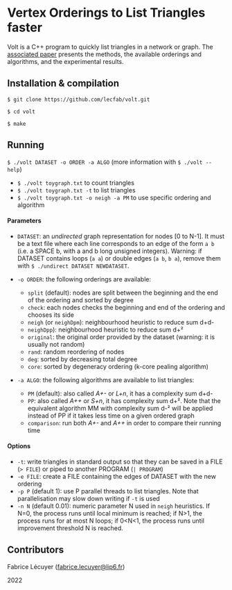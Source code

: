 # Vertex Orderings to List Triangles faster
Volt is a C++ program to quickly list triangles in a network or graph.
The [associated paper](https://arxiv.org/abs/2203.04774) presents the methods, the available orderings and algorithms, and the experimental results.

## Installation & compilation
`$ git clone https://github.com/lecfab/volt.git`

`$ cd volt`

`$ make`

## Running

`$ ./volt DATASET -o ORDER -a ALGO` (more information with `$ ./volt --help`)

- `$ ./volt toygraph.txt` to count triangles
- `$ ./volt toygraph.txt -t` to list triangles
- `$ ./volt toygraph.txt -o neigh -a PM` to use specific ordering and algorithm



#### Parameters
-   `DATASET`: an _undirected_ graph representation for nodes [0 to N-1]. It must be a text
file where each line corresponds to an edge of the form `a b`
(i.e. a SPACE b, with a and b long unsigned integers). Warning: if DATASET contains loops (`a a`)
or double edges (`a b`, `b a`), remove them with `$ ./undirect DATASET NEWDATASET`.


-   `-o ORDER`: the following orderings are available:
    -   `split` (default): nodes are split between the beginning and the end of the ordering and sorted by degree
    -   `check`: each nodes checks the beginning and end of the ordering and chooses its side
    -   `neigh` (or `neighDpm`): neighbourhood heuristic to reduce sum d+d-
    -   `neighDpp`): neighbourhood heuristic to reduce sum d+²
    -   `original`:   the original order provided by the dataset (warning: it is usually not random)
    -   `rand`: random reordering of nodes
    -   `deg`:  sorted by decreasing total degree
    -   `core`: sorted by degeneracy ordering (k-core pealing algorithm)


-   `-a ALGO`: the following algorithms are available to list triangles:
    -   `PM` (default): also called _A+-_ or _L+n_, it has a complexity sum d+d-
    -   `PP`: also called _A++_ or _S+n_, it has complexity sum d+². Note that the equivalent algorithm MM with complexity sum d-² will be applied instead of PP if it takes less time on a given ordered graph
    -   `comparison`: run both _A+-_ and _A++_ in order to compare their running time

#### Options
-   `-t`: write triangles in standard output so that they can be saved in a FILE (`> FILE`) or piped to another PROGRAM (`| PROGRAM`)
-   `-e FILE`: create a FILE containing the edges of DATASET with the new ordering
-   `-p P` (default 1): use P parallel threads to list triangles. Note that parallelisation may slow down writing if `-t` is used
-   `-n N` (default 0.01): numeric parameter N used in `neigh` heuristics. If N=0, the process runs until local minimum is reached; if N>1, the process runs for at most N loops; if 0<N<1, the process runs until improvement threshold N is reached.


## Contributors

Fabrice Lécuyer (fabrice.lecuyer@lip6.fr)

2022

